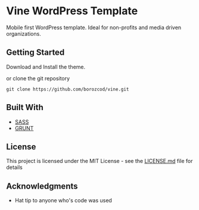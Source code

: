 # Vine WordPress Template

Mobile first WordPress template. Ideal for non-profits and media driven organizations.

## Getting Started

Download and Install the theme.

or clone the git repository
```
git clone https://github.com/borozcod/vine.git
```

## Built With

* [SASS](http://sass-lang.com/)
* [GRUNT](https://gruntjs.com/)

## License

This project is licensed under the MIT License - see the [LICENSE.md](https://github.com/borozcod/vine/blob/master/LICENSE) file for details

## Acknowledgments

* Hat tip to anyone who's code was used
